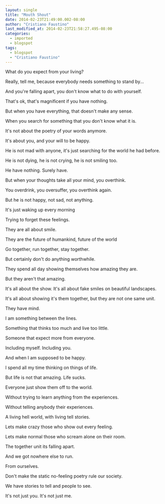 ```yaml
---
layout: single
title: "Mouth Shout"
date: 2014-02-23T21:49:00.002-08:00
author: "Cristiano Faustino"
last_modified_at: 2014-02-23T21:58:27.495-08:00
categories:
  - imported
  - blogspot
tags:
  - blogspot
  - "Cristiano Faustino"
---
```


What do you expect from your living?

Really, tell me, because everybody needs something to stand by...

And you're falling apart, you don't know what to do with yourself.

That's ok, that's magnificent if you have nothing.

But when you have everything, that doesn't make any sense.

When you search for something that you don't know what it is.

It's not about the poetry of your words anymore.

It's about you, and your will to be happy.



He is not mad with anyone, it's just searching for the world he had before.

He is not dying, he is not crying, he is not smiling too.

He have nothing. Surely have.

But when your thoughts take all your mind, you overthink.

You overdrink, you oversuffer, you overthink again.

But he is not happy, not sad, not anything.

It's just waking up every morning

Trying to forget these feelings.



They are all about smile.

They are the future of humankind, future of the world

Go together, run together, stay together.

But certainly don't do anything worthwhile.

They spend all day showing themselves how amazing they are.

But they aren't that amazing.

It's all about the show. It's all about fake smiles on beautiful landscapes.

It's all about showing it's them together, but they are not one same unit.

They have mind.



I am something between the lines.

Something that thinks too much and live too little.

Someone that expect more from everyone.

Including myself. Including you.

And when I am supposed to be happy.

I spend all my time thinking on things of life.

But life is not that amazing. Life sucks.

Everyone just show them off to the world.

Without trying to learn anything from the experiences.

Without telling anybody their experiences.



A living hell world, with living tell stories.

Lets make crazy those who show out every feeling.

Lets make normal those who scream alone on their room.

The together unit its falling apart.

And we got nowhere else to run.

From ourselves.



Don't make the static no-feeling poetry rule our society.

We have stories to tell and people to see.

It's not just you. It's not just me.